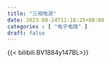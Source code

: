 ```yaml
---
title: "三相电源"
date: 2023-08-24T11:18:25+08:00
categories : [ "电子电路" ]
draft: false
---
```


{{< bilibili BV1884y147BL>}}